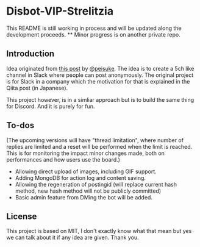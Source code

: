 # Disbot-VIP-Strelitzia

This README is still working in process and will be updated along the development proceeds.
\*\* Minor progress is on another private repo.

## Introduction

Idea originated from [this post](https://qiita.com/peisuke/items/80984db8b47cd8243019) by [@peisuke](https://github.com/peisuke). The idea is to create a 5ch like channel in Slack where people can post anonymously. The original project is for Slack in a company which the motivation for that is explained in the Qiita post (in Japanese).

This project however, is in a simliar approach but is to build the same thing for Discord. And it is purely for fun.

## To-dos

(The upcoming versions will have "thread limitation", where number of replies are limited and a reset will be performed when the limit is reached. This is for monitoring the impact minor changes made, both on performances and how users use the board.)

- Allowing direct upload of images, including GIF support.
- Adding MongoDB for action log and content saving.
- Allowing the regeneration of postingid (will replace current hash method, new hash method will not be publicly committed)
- Basic admin feature from DMing the bot will be added.

## License

This project is based on MIT, I don't exactly know what that mean but yes we can talk about it if any idea are given. Thank you.
